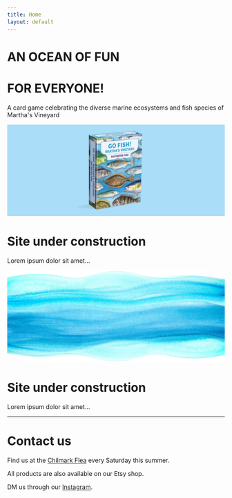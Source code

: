 ```yaml
---
title: Home
layout: default
---
```


## <a id="home"></a>
# AN OCEAN OF FUN
# FOR EVERYONE!
A card game celebrating the diverse marine ecosystems and fish species of Martha's Vineyard


![image](GoFish_fullimage_deck.jpg)

## <a id="game"></a>
# Site under construction
Lorem ipsum dolor sit amet...

![image](GoFish_fullimage-_wave.jpg)


## <a id="merch"></a>
# Site under construction
Lorem ipsum dolor sit amet...

---

## <a id="contact"></a>
# Contact us
Find us at the [Chilmark Flea](https://www.facebook.com/chilmarkflea) every Saturday this summer.

All products are also available on our Etsy shop. 

DM us through our [Instagram](https://www.instagram.com/gofishmv).
